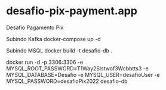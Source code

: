 # desafio-pix-payment.app
Desafio Pagamento Pix

Subindo Kafka
docker-compose up -d


Subindo MSQL
docker build -t desafio-db .

docker run -d -p 3306:3306 -e MYSQL_ROOT_PASSWORD=T1Way2Slstwof3Wcbbtts3 -e MYSQL_DATABASE=Desafio -e MYSQL_USER=desafioUser -e MYSQL_PASSWORD=desafioPix2022 desafio-db
